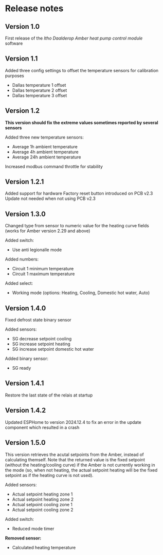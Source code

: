 # Release notes

## Version 1.0

First release of the *Itho Daalderop Amber heat pump control module* software

## Version 1.1

Added three config settings to offset the temperature sensors for calibration purposes
- Dallas temperature 1 offset
- Dallas temperature 2 offset
- Dallas temperature 3 offset

## Version 1.2

**This version should fix the extreme values sometimes reported by several sensors**

Added three new temperature sensors:
- Average 1h ambient temperature
- Average 4h ambient temperature
- Average 24h ambient temperature

Increased modbus command throttle for stability

## Version 1.2.1

Added support for hardware Factory reset button introduced on PCB v2.3
Update not needed when not using PCB v2.3

## Version 1.3.0

Changed type from sensor to numeric value for the heating curve fields (works for Amber version 2.29 and above)

Added switch:
- Use anti legionalle mode

Added numbers:
- Circuit 1 minimum temperature
- Circuit 1 maximum temperature

Added select:
- Working mode (options: Heating, Cooling, Domestic hot water, Auto)

## Version 1.4.0

Fixed defrost state binary sensor

Added sensors:
- SG decrease setpoint cooling
- SG increase setpoint heating
- SG increase setpoint domestic hot water

Added binary sensor:
- SG ready

## Version 1.4.1

Restore the last state of the relais at startup

## Version 1.4.2

Updated ESPHome to version 2024.12.4 to fix an error in the update component which resulted in a crash

## Version 1.5.0

This version retrieves the acutal setpoints from the Amber, instead of calculating themself. Note that the returned value is the fixed setpoint (without the heating/cooling curve) if the Amber is not currently working in the mode (so, when not heating, the actual setpoint heating will be the fixed setpoint as if the heating curve is not used).

Added sensors:
  - Actual setpoint heating zone 1
  - Actual setpoint heating zone 2
  - Actual setpoint cooling zone 1
  - Actual setpoint cooling zone 2

Added switch:
  - Reduced mode timer

**Removed sensor:**
  - Calculated heating temperature  